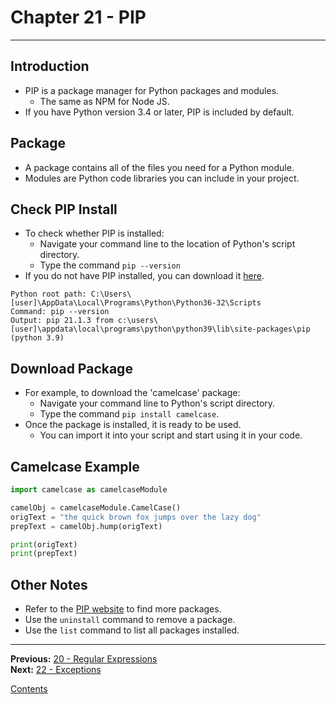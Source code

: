 # Chapter 21 - PIP

---

## Introduction
* PIP is a package manager for Python packages and modules.
	* The same as NPM for Node JS.
* If you have Python version 3.4 or later, PIP is included by default.

## Package
* A package contains all of the files you need for a Python module.
* Modules are Python code libraries you can include in your project.

## Check PIP Install
* To check whether PIP is installed:
	* Navigate your command line to the location of Python's script directory.
	* Type the command `pip --version`
* If you do not have PIP installed, you can download it [here](https://pypi.org/project/pip/).

```
Python root path: C:\Users\[user]\AppData\Local\Programs\Python\Python36-32\Scripts
Command: pip --version
Output: pip 21.1.3 from c:\users\[user]\appdata\local\programs\python\python39\lib\site-packages\pip (python 3.9)
```

## Download Package
* For example, to download the 'camelcase' package:
	* Navigate your command line to Python's script directory.
	* Type the command `pip install camelcase`.
* Once the package is installed, it is ready to be used.
	* You can import it into your script and start using it in your code.

## Camelcase Example

```python
import camelcase as camelcaseModule

camelObj = camelcaseModule.CamelCase()
origText = "the quick brown fox jumps over the lazy dog"
prepText = camelObj.hump(origText)

print(origText)
print(prepText)
```

## Other Notes
* Refer to the [PIP website](https://pypi.org/) to find more packages.
* Use the `uninstall` command to remove a package.
* Use the `list` command to list all packages installed.

---

**Previous:** [20 - Regular Expressions](./20-regex.md)  
**Next:** [22 - Exceptions](./22-exceptions.md)

[Contents](./readme.md)
